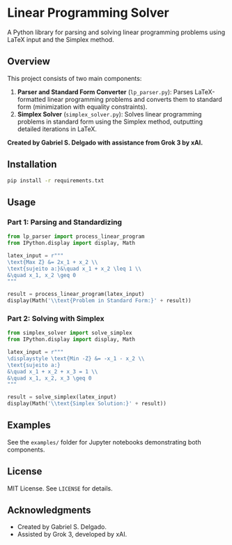 # Linear Programming Solver

A Python library for parsing and solving linear programming problems using LaTeX input and the Simplex method.

## Overview

This project consists of two main components:
1. **Parser and Standard Form Converter** (`lp_parser.py`): Parses LaTeX-formatted linear programming problems and converts them to standard form (minimization with equality constraints).
2. **Simplex Solver** (`simplex_solver.py`): Solves linear programming problems in standard form using the Simplex method, outputting detailed iterations in LaTeX.

**Created by Gabriel S. Delgado with assistance from Grok 3 by xAI.**

## Installation

```bash
pip install -r requirements.txt
```

## Usage

### Part 1: Parsing and Standardizing
```python
from lp_parser import process_linear_program
from IPython.display import display, Math

latex_input = r"""
\text{Max Z} &= 2x_1 + x_2 \\
\text{sujeito a:}&\quad x_1 + x_2 \leq 1 \\
&\quad x_1, x_2 \geq 0
"""

result = process_linear_program(latex_input)
display(Math('\\text{Problem in Standard Form:}' + result))
```

### Part 2: Solving with Simplex
```python
from simplex_solver import solve_simplex
from IPython.display import display, Math

latex_input = r"""
\displaystyle \text{Min -Z} &= -x_1 - x_2 \\
\text{sujeito a:} 
&\quad x_1 + x_2 + x_3 = 1 \\
&\quad x_1, x_2, x_3 \geq 0
"""

result = solve_simplex(latex_input)
display(Math('\\text{Simplex Solution:}' + result))
```

## Examples

See the `examples/` folder for Jupyter notebooks demonstrating both components.

## License

MIT License. See `LICENSE` for details.

## Acknowledgments

- Created by Gabriel S. Delgado.
- Assisted by Grok 3, developed by xAI.
